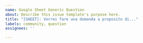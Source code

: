 ```yaml
---
name: Google Sheet Generic Question
about: Describe this issue template's purpose here.
title: "[SHEET]: Vorrei fare una domanda a proposito di..."
labels: community, question
assignees: ''

---
```



